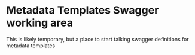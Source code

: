 # Metadata Templates Swagger working area

This is likely temporary, but a place to start talking swagger definitions for metadata templates
